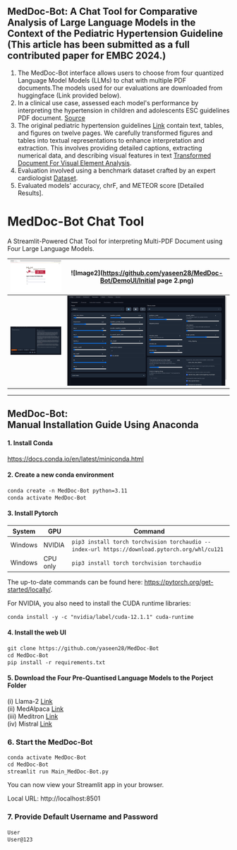 MedDoc-Bot: A Chat Tool for Comparative Analysis of Large Language Models in the Context of the Pediatric Hypertension Guideline<br/> (This article has been submitted as a full contributed paper for EMBC 2024.)
------------------------------------------------------------------------------
1. The MedDoc-Bot interface allows users to choose from four quantized Language Model Models (LLMs) to chat with multiple PDF documents.The models used for our evaluations are downloaded from huggingface (Link provided below).
4. In a clinical use case, assessed each model's performance by interpreting the hypertension in children and adolescents ESC guidelines PDF document. [Source](https://academic.oup.com/eurheartj/article/43/35/3290/6633855)<br/>
5. The original pediatric hypertension guidelines [Link](https://github.com/yaseen28/MedDoc-Bot/blob/main/Dataset/Original%20Pediatric_HTN_Guideline.pdf) contain text, tables, and figures on twelve pages. We carefully transformed figures and tables into textual representations to enhance interpretation and extraction. This involves providing detailed captions, extracting numerical data, and describing visual features in text [Transformed Document For Visual Element Analysis](https://github.com/yaseen28/MedDoc-Bot/blob/main/Dataset/Transformed_Pediatric_Guidelines%20.pdf). 
3. Evaluation involved using a benchmark dataset crafted by an expert cardiologist [Dataset](https://github.com/yaseen28/MedDoc-Bot/tree/main/Dataset).
4. Evaluated models' accuracy, chrF, and METEOR score [Detailed Results].

# MedDoc-Bot Chat Tool 

A Streamlit-Powered Chat Tool for interpreting Multi-PDF Document using Four Large Language Models.

|![Image1](https://github.com/yaseen28/MedDoc-Bot/blob/main/DemoUI/Initial%20page%201.jpg?raw=true) | ![Image2](https://github.com/yaseen28/MedDoc-Bot/DemoUI/Initial page 2.png) |
|:---:|:---:|
|![Image1](https://github.com/oobabooga/screenshots/raw/main/print_default.png) | ![Image2](https://github.com/oobabooga/screenshots/raw/main/print_parameters.png) |


------------------------------------------------------------------------------
MedDoc-Bot:<br/> Manual Installation Guide Using Anaconda
------------------------------------------------------------------------------
#### 1. Install Conda

https://docs.conda.io/en/latest/miniconda.html

#### 2. Create a new conda environment

```
conda create -n MedDoc-Bot python=3.11
conda activate MedDoc-Bot
```
#### 3. Install Pytorch

| System | GPU | Command |
|--------|---------|---------|
| Windows | NVIDIA | `pip3 install torch torchvision torchaudio --index-url https://download.pytorch.org/whl/cu121` |
| Windows | CPU only | `pip3 install torch torchvision torchaudio` |

The up-to-date commands can be found here: https://pytorch.org/get-started/locally/.

For NVIDIA, you also need to install the CUDA runtime libraries:

```
conda install -y -c "nvidia/label/cuda-12.1.1" cuda-runtime
```

#### 4. Install the web UI

```
git clone https://github.com/yaseen28/MedDoc-Bot
cd MedDoc-Bot
pip install -r requirements.txt
```
#### 5. Download the Four Pre-Quantised Language Models to the Porject Folder

   (i) Llama-2 [Link](https://huggingface.co/TheBloke/Llama-2-13B-chat-GGUF)<br/>
   (ii) MedAlpaca [Link](https://huggingface.co/TheBloke/medalpaca-13B-GGUF)<br/>
   (iii) Meditron [Link](https://huggingface.co/TheBloke/meditron-7B-GGUF)<br/>
   (iv) Mistral [Link](https://huggingface.co/TheBloke/Mistral-7B-Instruct-v0.2-GGUF)<br/>

### 6. Start the MedDoc-Bot

```
conda activate MedDoc-Bot
cd MedDoc-Bot
streamlit run Main_MedDoc-Bot.py
```
  You can now view your Streamlit app in your browser.

  Local URL: http://localhost:8501

### 7. Provide Default Username and Password
```
User
User@123
```

